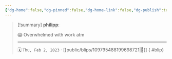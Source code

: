 ```yaml
---
{"dg-home":false,"dg-pinned":false,"dg-home-link":false,"dg-publish":true,"type":"blip","disabled rules":["yaml-title","yaml-title-alias","file-name-heading"],"title":"philipp on mastodon @ 2023-02-02","created-date":"2023-02-02T13:56:34","id":109795488199698720,"updated-date":"2025-05-02T08:50:43","dg-path":"blips/109795488199698721.md","permalink":"/blips/109795488199698721/","dgPassFrontmatter":true}
---
```


> [!summary] **philipp**:
>
> 😱 Overwhelmed with work atm
> - - -
>
> 🗓️ `Thu, Feb 2, 2023` · [[public/blips/109795488199698721\|🔗]]
{ #blip}

